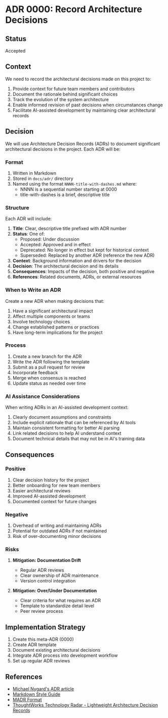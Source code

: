 # ADR 0000: Record Architecture Decisions

## Status
Accepted

## Context
We need to record the architectural decisions made on this project to:
1. Provide context for future team members and contributors
2. Document the rationale behind significant choices
3. Track the evolution of the system architecture
4. Enable informed revision of past decisions when circumstances change
5. Facilitate AI-assisted development by maintaining clear architectural records

## Decision
We will use Architecture Decision Records (ADRs) to document significant architectural decisions in the project. Each ADR will be:

### Format
1. Written in Markdown
2. Stored in `docs/adr/` directory
3. Named using the format `NNNN-title-with-dashes.md` where:
   - NNNN is a sequential number starting at 0000
   - title-with-dashes is a brief, descriptive title

### Structure
Each ADR will include:

1. **Title**: Clear, descriptive title prefixed with ADR number
2. **Status**: One of:
   - Proposed: Under discussion
   - Accepted: Approved and in effect
   - Deprecated: No longer in effect but kept for historical context
   - Superseded: Replaced by another ADR (reference the new ADR)
3. **Context**: Background information and drivers for the decision
4. **Decision**: The architectural decision and its details
5. **Consequences**: Impacts of the decision, both positive and negative
6. **References**: Related documents, ADRs, or external resources

### When to Write an ADR
Create a new ADR when making decisions that:
1. Have a significant architectural impact
2. Affect multiple components or teams
3. Involve technology choices
4. Change established patterns or practices
5. Have long-term implications for the project

### Process
1. Create a new branch for the ADR
2. Write the ADR following the template
3. Submit as a pull request for review
4. Incorporate feedback
5. Merge when consensus is reached
6. Update status as needed over time

### AI Assistance Considerations
When writing ADRs in an AI-assisted development context:
1. Clearly document assumptions and constraints
2. Include explicit rationale that can be referenced by AI tools
3. Maintain consistent formatting for better AI parsing
4. Link related decisions to help AI understand context
5. Document technical details that may not be in AI's training data

## Consequences

### Positive
1. Clear decision history for the project
2. Better onboarding for new team members
3. Easier architectural reviews
4. Improved AI-assisted development
5. Documented context for future changes

### Negative
1. Overhead of writing and maintaining ADRs
2. Potential for outdated ADRs if not maintained
3. Risk of over-documenting minor decisions

### Risks
1. **Mitigation: Documentation Drift**
   - Regular ADR reviews
   - Clear ownership of ADR maintenance
   - Version control integration

2. **Mitigation: Over/Under Documentation**
   - Clear criteria for what requires an ADR
   - Template to standardize detail level
   - Peer review process

## Implementation Strategy
1. Create this meta-ADR (0000)
2. Create ADR template
3. Document existing architectural decisions
4. Integrate ADR process into development workflow
5. Set up regular ADR reviews

## References
- [Michael Nygard's ADR article](https://cognitect.com/blog/2011/11/15/documenting-architecture-decisions)
- [Markdown Style Guide](https://www.markdownguide.org/basic-syntax/)
- [MADR Format](https://adr.github.io/madr/)
- [ThoughtWorks Technology Radar - Lightweight Architecture Decision Records](https://www.thoughtworks.com/radar/techniques/lightweight-architecture-decision-records) 